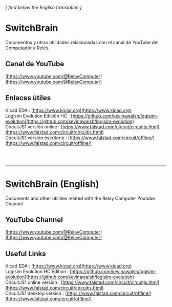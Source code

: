 
_\[ find below the English translation \]_ 

# SwitchBrain

Documentos y otras utilidades relacionadas con el canal de YouTube del Computador a Relés,

## Canal de YouTube

[https://www.youtube.com/@RelayComputer](https://www.youtube.com/@RelayComputer)

## Enlaces útiles

Kicad EDA : [https://www.kicad.org](https://www.kicad.org)  
Logisim Evolution Edición HC : [https://github.com/kevinawalsh/logisim-evolution](https://github.com/kevinawalsh/logisim-evolution)  
CircuitJS1 versión online : [https://www.falstad.com/circuit/circuitjs.html](https://www.falstad.com/circuit/circuitjs.html)  
CircuitJS1 versión escritorio : [https://www.falstad.com/circuit/offline/](https://www.falstad.com/circuit/offline/)  

<br /><br />

----------------------------------------------------------------------------------------------------------

# SwitchBrain (English)

Documents and other utilities related with the Relay Computer Youtube Channel

## YouTube Channel

[https://www.youtube.com/@RelayComputer](https://www.youtube.com/@RelayComputer)

## Useful Links

Kicad EDA : [https://www.kicad.org](https://www.kicad.org)  
Logisim Evolution HC Edition : [https://github.com/kevinawalsh/logisim-evolution](https://github.com/kevinawalsh/logisim-evolution)  
CircuitJS1 online version : [https://www.falstad.com/circuit/circuitjs.html](https://www.falstad.com/circuit/circuitjs.html)  
CircuitJS1 desktop version : [https://www.falstad.com/circuit/offline/](https://www.falstad.com/circuit/offline/)  
